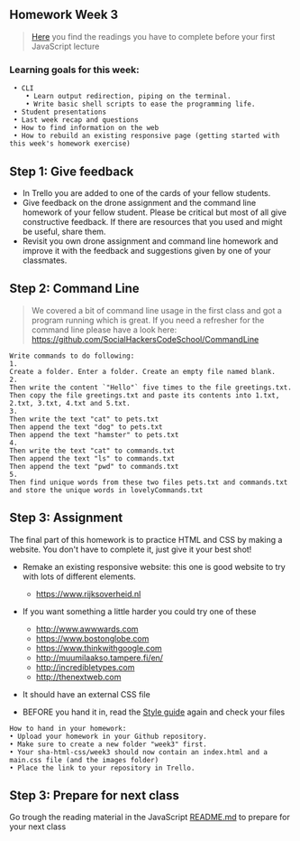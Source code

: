 ## Homework Week 3

>[Here](https://github.com/SocialHackersCodeSchool/JavaScript/tree/master/Week0) you find the readings you have to complete before your first JavaScript lecture

### Learning goals for this week:
```
 • CLI
    • Learn output redirection, piping on the terminal.
    • Write basic shell scripts to ease the programming life.
 • Student presentations
 • Last week recap and questions
 • How to find information on the web
 • How to rebuild an existing responsive page (getting started with this week's homework exercise)
```

## Step 1: Give feedback

- In Trello you are added to one of the cards of your fellow students.
- Give feedback on the drone assignment and the command line homework of your fellow student. Please be critical but most of all give constructive feedback. If there are resources that you used and might be useful, share them.
- Revisit you own drone assignment and command line homework and improve it with the feedback and suggestions given by one of your classmates.  

## Step 2: Command Line

>We covered a bit of command line usage in the first class and got a program running which is great. If you need a refresher for the command line please have a look here: https://github.com/SocialHackersCodeSchool/CommandLine

```
Write commands to do following:
1.
Create a folder. Enter a folder. Create an empty file named blank.
2.
Then write the content `"Hello"` five times to the file greetings.txt.
Then copy the file greetings.txt and paste its contents into 1.txt, 2.txt, 3.txt, 4.txt and 5.txt.
3.
Then write the text "cat" to pets.txt
Then append the text "dog" to pets.txt
Then append the text "hamster" to pets.txt
4.
Then write the text "cat" to commands.txt
Then append the text "ls" to commands.txt
Then append the text "pwd" to commands.txt
5.
Then find unique words from these two files pets.txt and commands.txt and store the unique words in lovelyCommands.txt
```


## Step 3: Assignment

The final part of this homework is to practice HTML and CSS by making a website. You don't have to complete it, just give it your best shot!

 - Remake an existing responsive website: this one is good website to try with lots of different elements.
   - https://www.rijksoverheid.nl
   
 - If you want something a little harder you could try one of these
   - http://www.awwwards.com
   - https://www.bostonglobe.com
   - https://www.thinkwithgoogle.com
   - http://muumilaakso.tampere.fi/en/
   - http://incredibletypes.com
   - http://thenextweb.com
 - It should have an external CSS file
 - BEFORE you hand it in, read the [Style guide](http://www.w3schools.com/html/html5_syntax.asp) again and check your files


```
How to hand in your homework:
• Upload your homework in your Github repository.
• Make sure to create a new folder "week3" first.
• Your sha-html-css/week3 should now contain an index.html and a main.css file (and the images folder)
• Place the link to your repository in Trello.
```

## Step 3: Prepare for next class

Go trough the reading material in the JavaScript [README.md](https://github.com/SocialHackersCodeSchool/JavaScript/blob/master/Week0/README.md) to prepare for your next class
